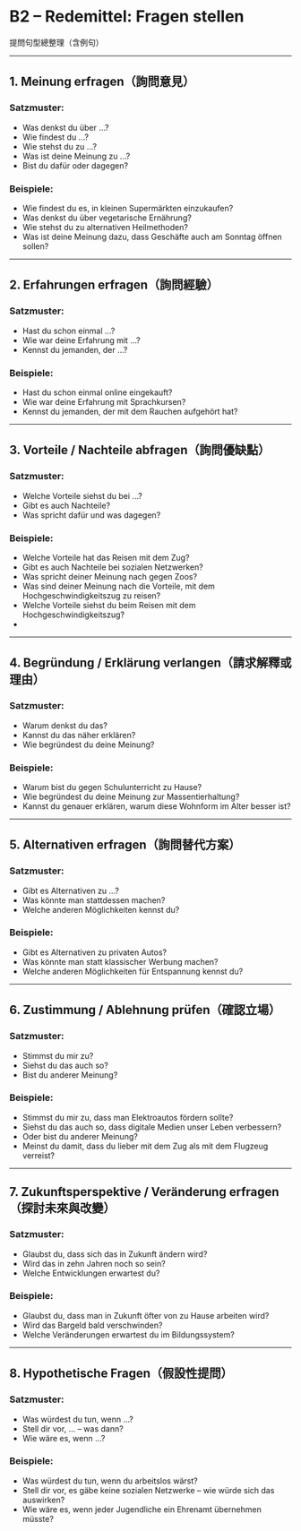 # B2 – Redemittel: Fragen stellen  
提問句型總整理（含例句）




---

## 1. Meinung erfragen（詢問意見）

### Satzmuster:
- Was denkst du über ...?
- Wie findest du ...?
- Wie stehst du zu ...?
- Was ist deine Meinung zu ...?
- Bist du dafür oder dagegen?

### Beispiele:


- Wie findest du es, in kleinen Supermärkten einzukaufen?
- Was denkst du über vegetarische Ernährung?  
- Wie stehst du zu alternativen Heilmethoden?  
- Was ist deine Meinung dazu, dass Geschäfte auch am Sonntag öffnen sollen?  

---

## 2. Erfahrungen erfragen（詢問經驗）

### Satzmuster:
- Hast du schon einmal ...?
- Wie war deine Erfahrung mit ...?
- Kennst du jemanden, der ...?

### Beispiele:
- Hast du schon einmal online eingekauft?  
- Wie war deine Erfahrung mit Sprachkursen?  
- Kennst du jemanden, der mit dem Rauchen aufgehört hat?

---

## 3. Vorteile / Nachteile abfragen（詢問優缺點）

### Satzmuster:
- Welche Vorteile siehst du bei ...?
- Gibt es auch Nachteile?
- Was spricht dafür und was dagegen?

### Beispiele:
- Welche Vorteile hat das Reisen mit dem Zug?  
- Gibt es auch Nachteile bei sozialen Netzwerken?  
- Was spricht deiner Meinung nach gegen Zoos?
- Was sind deiner Meinung nach die Vorteile, mit dem Hochgeschwindigkeitszug zu reisen?
- Welche Vorteile siehst du beim Reisen mit dem Hochgeschwindigkeitszug?
- 

---

## 4. Begründung / Erklärung verlangen（請求解釋或理由）

### Satzmuster:
- Warum denkst du das?
- Kannst du das näher erklären?
- Wie begründest du deine Meinung?

### Beispiele:
- Warum bist du gegen Schulunterricht zu Hause?  
- Wie begründest du deine Meinung zur Massentierhaltung?  
- Kannst du genauer erklären, warum diese Wohnform im Alter besser ist?

---

## 5. Alternativen erfragen（詢問替代方案）

### Satzmuster:
- Gibt es Alternativen zu ...?
- Was könnte man stattdessen machen?
- Welche anderen Möglichkeiten kennst du?

### Beispiele:
- Gibt es Alternativen zu privaten Autos?  
- Was könnte man statt klassischer Werbung machen?  
- Welche anderen Möglichkeiten für Entspannung kennst du?

---

## 6. Zustimmung / Ablehnung prüfen（確認立場）

### Satzmuster:
- Stimmst du mir zu?
- Siehst du das auch so?
- Bist du anderer Meinung?

### Beispiele:
- Stimmst du mir zu, dass man Elektroautos fördern sollte?  
- Siehst du das auch so, dass digitale Medien unser Leben verbessern?  
- Oder bist du anderer Meinung?
- Meinst du damit, dass du lieber mit dem Zug als mit dem Flugzeug verreist?

---

## 7. Zukunftsperspektive / Veränderung erfragen（探討未來與改變）

### Satzmuster:
- Glaubst du, dass sich das in Zukunft ändern wird?
- Wird das in zehn Jahren noch so sein?
- Welche Entwicklungen erwartest du?

### Beispiele:
- Glaubst du, dass man in Zukunft öfter von zu Hause arbeiten wird?  
- Wird das Bargeld bald verschwinden?  
- Welche Veränderungen erwartest du im Bildungssystem?

---

## 8. Hypothetische Fragen（假設性提問）

### Satzmuster:
- Was würdest du tun, wenn ...?
- Stell dir vor, ... – was dann?
- Wie wäre es, wenn ...?

### Beispiele:
- Was würdest du tun, wenn du arbeitslos wärst?  
- Stell dir vor, es gäbe keine sozialen Netzwerke – wie würde sich das auswirken?  
- Wie wäre es, wenn jeder Jugendliche ein Ehrenamt übernehmen müsste?



